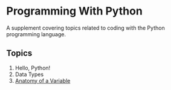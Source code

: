 # Programming With Python

A supplement covering topics related to coding with the Python programming language.

## Topics

1. Hello, Python!
2. Data Types
3. [Anatomy of a Variable](anatomy-of-a-variable.md)
